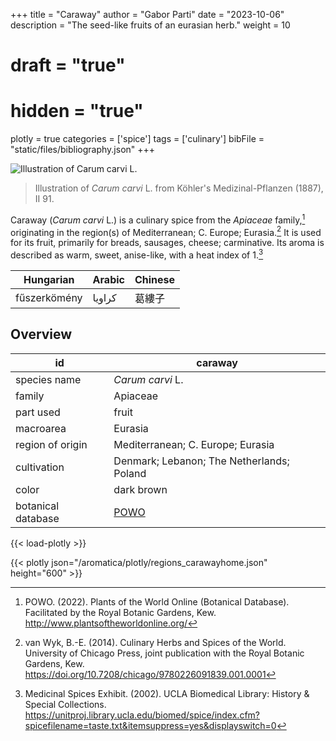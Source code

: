 +++
title = "Caraway"
author = "Gabor Parti"
date = "2023-10-06"
description = "The seed-like fruits of an eurasian herb."
weight = 10
# draft = "true"
# hidden = "true"
plotly = true
categories = ['spice']
tags = ['culinary']
bibFile = "static/files/bibliography.json"
+++

![Illustration of *Carum carvi* L.](/images/illustrations/caraway.png?width=25vw "Illustration of *Carum carvi* L. from Köhler's Medizinal-Pflanzen (1887), II 91.")

>Illustration of *Carum carvi* L. from Köhler's Medizinal-Pflanzen (1887), II 91.

Caraway (*Carum carvi* L.) is a culinary spice from the *Apiaceae* family,[^powo] originating in the region(s) of Mediterranean; C. Europe; Eurasia.[^van_wyk_culinary_2014] It is used for its fruit, primarily for breads, sausages, cheese; carminative. Its aroma is described as warm, sweet, anise-like, with a heat index of 1.[^ucla_medicinal_2002]

|  Hungarian  |Arabic|Chinese|
|-------------|------|-------|
|fűszerkömény |كراويا|  葛縷子  |

## Overview

|        id        |                      caraway                      |
|------------------|---------------------------------------------------|
|   species name   |                  *Carum carvi* L.                 |
|      family      |                      Apiaceae                     |
|     part used    |                       fruit                       |
|     macroarea    |                      Eurasia                      |
| region of origin |         Mediterranean; C. Europe; Eurasia         |
|    cultivation   |     Denmark; Lebanon; The Netherlands; Poland     |
|       color      |                     dark brown                    |
|botanical database|[POWO](https://powo.science.kew.org/taxon/839677-1)|

{{< load-plotly >}}

{{< plotly json="/aromatica/plotly/regions_carawayhome.json" height="600" >}}

[^powo]: POWO. (2022). Plants of the World Online (Botanical Database). Facilitated by the Royal Botanic Gardens, Kew. http://www.plantsoftheworldonline.org/
[^van_wyk_culinary_2014]: van Wyk, B.-E. (2014). Culinary Herbs and Spices of the World. University of Chicago Press, joint publication with the Royal Botanic Gardens, Kew. https://doi.org/10.7208/chicago/9780226091839.001.0001
[^ucla_medicinal_2002]: Medicinal Spices Exhibit. (2002). UCLA Biomedical Library: History & Special Collections. https://unitproj.library.ucla.edu/biomed/spice/index.cfm?spicefilename=taste.txt&itemsuppress=yes&displayswitch=0

